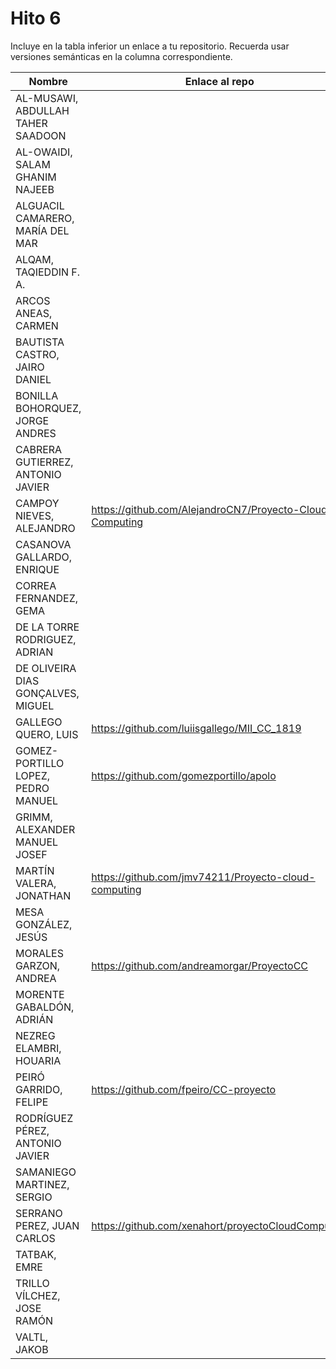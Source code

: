 # Hito 6

Incluye en la tabla inferior un enlace a tu repositorio. Recuerda usar
versiones semánticas en la columna correspondiente. 

| Nombre   | Enlace al repo | Versión |
|----------|--------------- |---------|
| AL-MUSAWI,  ABDULLAH TAHER SAADOON | | |
| AL-OWAIDI,  SALAM GHANIM NAJEEB | | |
| ALGUACIL CAMARERO,  MARÍA DEL MAR | | |
| ALQAM,  TAQIEDDIN F. A. | | |
| ARCOS ANEAS, CARMEN | | |
| BAUTISTA CASTRO,  JAIRO DANIEL | | |
| BONILLA BOHORQUEZ,  JORGE ANDRES | | |
| CABRERA GUTIERREZ,  ANTONIO JAVIER | | |
| CAMPOY NIEVES, ALEJANDRO | https://github.com/AlejandroCN7/Proyecto-Cloud-Computing | 6.6 |
| CASANOVA GALLARDO, ENRIQUE | | |
| CORREA FERNANDEZ,  GEMA | | |
| DE LA TORRE RODRIGUEZ,  ADRIAN | | |
| DE OLIVEIRA DIAS GONÇALVES, MIGUEL | | |
| GALLEGO QUERO,  LUIS | https://github.com/luiisgallego/MII_CC_1819 | 6.0.2 |
| GOMEZ-PORTILLO LOPEZ,  PEDRO MANUEL | https://github.com/gomezportillo/apolo | 6.1.1 |
| GRIMM,  ALEXANDER MANUEL JOSEF | | |
| MARTÍN VALERA, JONATHAN | https://github.com/jmv74211/Proyecto-cloud-computing | 6.5 |
| MESA GONZÁLEZ, JESÚS | | |
| MORALES GARZON,  ANDREA | https://github.com/andreamorgar/ProyectoCC | 6.0 |
| MORENTE GABALDÓN, ADRIÁN | | |
| NEZREG ELAMBRI,   HOUARIA | | |
| PEIRÓ GARRIDO,  FELIPE | https://github.com/fpeiro/CC-proyecto | 6 |
| RODRÍGUEZ PÉREZ, ANTONIO JAVIER | | |
| SAMANIEGO MARTINEZ,  SERGIO | | |
| SERRANO PEREZ,  JUAN CARLOS | https://github.com/xenahort/proyectoCloudComputing | 5 |
| TATBAK,  EMRE | | |
| TRILLO VÍLCHEZ,  JOSE RAMÓN | | |
| VALTL,  JAKOB | | |
